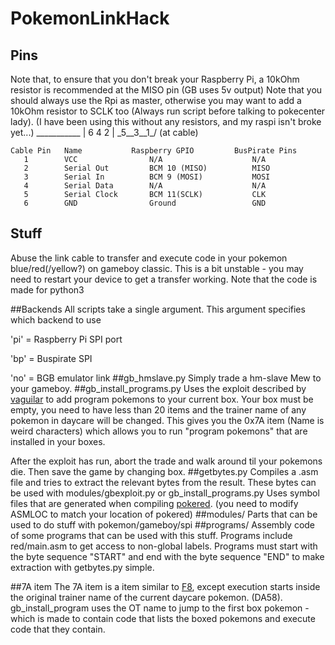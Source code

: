PokemonLinkHack
===========================

## Pins
Note that, to ensure that you don't break your Raspberry Pi, a 10kOhm resistor
is recommended at the MISO pin (GB uses 5v output)
Note that you should always use the Rpi as master, otherwise you may want to
add a 10kOhm resistor to SCLK too (Always run script before talking to pokecenter lady).
(I have been using this without any resistors, and my raspi isn't broke yet...)
     ___________
    |  6  4  2  |
     \_5__3__1_/   (at cable)

    Cable Pin   Name           Raspberry GPIO         BusPirate Pins
       1        VCC                N/A                    N/A
       2        Serial Out         BCM 10 (MISO)          MISO
       3        Serial In          BCM 9 (MOSI)           MOSI
       4        Serial Data        N/A                    N/A
       5        Serial Clock       BCM 11(SCLK)           CLK
       6        GND                Ground                 GND
       
       
## Stuff
Abuse the link cable to transfer and execute code in your pokemon blue/red(/yellow?) on gameboy classic.
This is a bit unstable - you may need to restart your device to get a transfer working.
Note that the code is made for python3

##Backends
All scripts take a single argument. This argument specifies which backend to use

'pi' = Raspberry Pi SPI port

'bp' = Buspirate SPI

'no' = BGB emulator link
##gb_hmslave.py 
Simply trade a hm-slave Mew to your gameboy.
##gb_install_programs.py
Uses the exploit described by [vaguilar](http://vaguilar.js.org/posts/1/) to add program pokemons
to your current box. Your box must be empty, you need to have less than 20 items 
and the trainer name of any pokemon in daycare will be changed.
This gives you the 0x7A item (Name is weird characters) which 
allows you to run "program pokemons" that are installed in your boxes.

After the exploit has run, abort the trade and walk around til your pokemons die.
Then save the game by changing box.
##getbytes.py
Compiles a .asm file and tries to extract the relevant bytes from the result.
These bytes can be used with modules/gbexploit.py or gb_install_programs.py
Uses symbol files that are generated when compiling [pokered](https://github.com/iimarckus/pokered).
(you need to modify ASMLOC to match your location of pokered)
##modules/
Parts that can be used to do stuff with pokemon/gameboy/spi
##programs/
Assembly code of some programs that can be used with this stuff.
Programs include red/main.asm to get access to non-global labels.
Programs must start with the byte sequence "START" and end with the byte
sequence "END" to make extraction with getbytes.py simple.

##7A item
The 7A item is a item similar to [F8](http://forums.glitchcity.info/index.php/topic,6638.0.html), except execution starts inside
the original trainer name of the current daycare pokemon. (DA58).
gb_install_program uses the OT name to jump to the first box pokemon - which 
is made to contain code that lists the boxed pokemons and execute code that they
contain.
